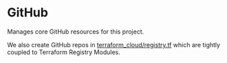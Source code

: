# GitHub

Manages core GitHub resources for this project. 

We also create GitHub repos in [terraform_cloud/registry.tf](../terraform_cloud/registry.tf) which are tightly coupled to Terraform Registry Modules.
